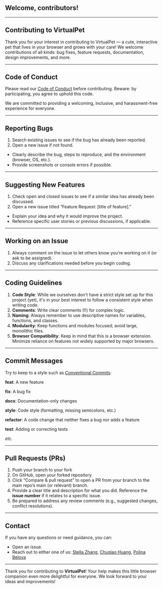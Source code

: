 ## **Welcome**, contributors!

---

## Contributing to VirtualPet

Thank you for your interest in contributing to VirtualPet — a cute, interactive pet that lives in your browser and grows with your care! We welcome contributions of all kinds: bug fixes, feature requests, documentation, design improvements, and more.

---

## Code of Conduct

Please read our [Code of Conduct](https://github.com/ossd-s25/Team2-add-on-ScreenPet/blob/main/CODE_OF_CONDUCT.md) before contributing. Beware: by participating, you agree to uphold this code. 

We are committed to providing a welcoming, inclusive, and harassment-free experience for everyone.

---

## Reporting Bugs

1. Search existing issues to see if the bug has already been reported.
2. Open a new issue if not found.
* Clearly describe the bug, steps to reproduce, and the environment (browser, OS, etc.).
* Provide screenshots or console errors if possible.

---

## Suggesting New Features

1. Check open and closed issues to see if a similar idea has already been discussed.
2. Open a new issue titled “Feature Request: [title of feature].”
* Explain your idea and why it would improve the project.
* Reference specific user stories or previous discussions, if applicable.

---

## Working on an Issue

1. Always comment on the issue to let others know you’re working on it (or ask to be assigned).
2. Discuss any clarifications needed before you begin coding.

---

## Coding Guidelines

1. **Code Style**: While we ourselves don't have a strict style set up for this project (yet), it's in your best interest to follow a consistent style when writing code.
2. **Comments**: Write clear comments (!!) for complex logic.
3. **Naming**: Always remember to use descriptive names for variables, functions, and classes.
4. **Modularity**: Keep functions and modules focused; avoid large, monolithic files.
5. **Browser Compatibility**: Keep in mind that this is a browser extension. Minimize reliance on features not widely supported by major browsers.

---

## Commit Messages 

Try to keep to a style such as [Conventional Commits](https://www.conventionalcommits.org/en/v1.0.0/):

**feat**: A new feature

**fix**: A bug fix

**docs**: Documentation-only changes

**style**: Code style (formatting, missing semicolons, etc.)

**refactor**: A code change that neither fixes a bug nor adds a feature

**test**: Adding or correcting tests

*etc.*

---

## Pull Requests (PRs)

1. Push your branch to your fork
2. On GitHub, open your forked repository.
3. Click “Compare & pull request” to open a PR from your branch to the main repo’s main (or relevant) branch.
4. Provide a clear title and description for what you did. Reference the **issue number** if it relates to a specific issue.
5. Be prepared to address any review comments (e.g., suggested changes, conflict resolutions).

---

## Contact

If you have any questions or need guidance, you can:
* Open an issue.
* Reach out to either one of us: [Stella Zhang](https://github.com/qq3173732005), [Chuqiao Huang](https://github.com/ChuqiaoHuang), [Polina Belova](https://github.com/polinapianina)

---


Thank you for contributing to **VirtualPet**! Your help makes this little browser companion even more delightful for everyone. We look forward to your ideas and improvements!